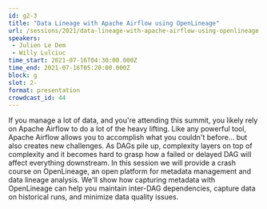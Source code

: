 ```yaml
---
id: g2-3
title: "Data Lineage with Apache Airflow using OpenLineage"
url: /sessions/2021/data-lineage-with-apache-airflow-using-openlineage
speakers:
 - Julien Le Dem
 - Willy Lulciuc
time_start: 2021-07-16T04:30:00.000Z
time_end: 2021-07-16T05:20:00.000Z
block: g
slot: 2-
format: presentation
crowdcast_id: 44
---
```


If you manage a lot of data, and you're attending this summit, you likely rely on Apache Airflow to do a lot of the heavy lifting. Like any powerful tool, Apache Airflow allows you to accomplish what you couldn't before… but also creates new challenges. As DAGs pile up, complexity layers on top of complexity and it becomes hard to grasp how a failed or delayed DAG will affect everything downstream.
 In this session we will provide a crash course on OpenLineage, an open platform for metadata management and data lineage analysis. We'll show how capturing metadata with OpenLineage can help you maintain inter-DAG dependencies, capture data on historical runs, and minimize data quality issues.
